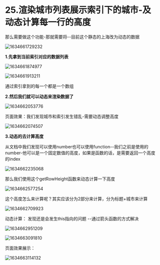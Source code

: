 # 25.渲染城市列表展示索引下的城市-及动态计算每一行的高度

那么需要做这个功能-那就需要将--目前这个静态的上海改为动态的数据

![1634661729232](../../../.vuepress/public/images/1634661729232.png)





**1.先拿到当前索引对应的数据列表**

![1634661874977](../../../.vuepress/public/images/1634661874977.png)

![1634661913211](../../../.vuepress/public/images/1634661913211.png)



通过索引拿到的每一个都是一个数组





**2.然后我们就可以动态来渲染数据了**

![1634662053776](../../../.vuepress/public/images/1634662053776.png)



页面效果：我们发现城市和索引发生错乱-需要动态调整高度

![1634662074507](../../../.vuepress/public/images/1634662074507.png)





**3.动态的去计算高度**

从文档中我们发现可以使用number也可以使用function--我们之前是使用的number-他可以是一个固定数值的高度，如果是函数的话，是需要返回一个高度的index

![1634662235068](../../../.vuepress/public/images/1634662235068.png)



那么我们使用这个getRowHeight函数来动态计算一下高度

![1634662577254](../../../.vuepress/public/images/1634662577254.png)



这个高度怎么来计算呢？其实应该分为2部分来计算，分为标题+城市来计算

![1634662709923](../../../.vuepress/public/images/1634662709923.png)



动态计算： 发现还是会发生this指向的问题  --通过箭头函数的方式解决

![1634662951209](../../../.vuepress/public/images/1634662951209.png)



![1634663091810](../../../.vuepress/public/images/1634663091810.png)



页面效果展示：

![1634663114132](../../../.vuepress/public/images/1634663114132.png)





















































































